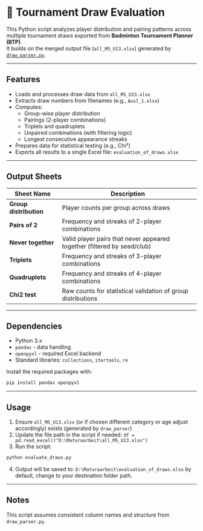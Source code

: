 # 🏸 Tournament Draw Evaluation

This Python script analyzes player distribution and pairing patterns across multiple tournament draws exported from **Badminton Tournament Planner (BTP)**.  
It builds on the merged output file (`all_MS_U13.xlsx`) generated by [`draw_parser.py`](../parser/draw_parser.py).

---

## Features

- Loads and processes draw data from `all_MS_U13.xlsx`
- Extracts draw numbers from filenames (e.g., `Ausl_1.xlsx`)
- Computes:
  - Group-wise player distribution
  - Pairings (2-player combinations)
  - Triplets and quadruplets
  - Unpaired combinations (with filtering logic)
  - Longest consecutive appearance streaks
- Prepares data for statistical testing (e.g., Chi²)
- Exports all results to a single Excel file: `evaluation_of_draws.xlsx`

---

## Output Sheets

| Sheet Name           | Description                                                                 |
|----------------------|-----------------------------------------------------------------------------|
| **Group distribution** | Player counts per group across draws                                        |
| **Pairs of 2**         | Frequency and streaks of 2-player combinations                              |
| **Never together**     | Valid player pairs that never appeared together (filtered by seed/club)     |
| **Triplets**           | Frequency and streaks of 3-player combinations                              |
| **Quadruplets**        | Frequency and streaks of 4-player combinations                              |
| **Chi2 test**          | Raw counts for statistical validation of group distributions                |

---

## Dependencies

- Python 3.x
- `pandas` - data handling
- `openpyxl` - required Excel backend
- Standard libraries: `collections`, `itertools`, `re`

Install the required packages with:

```bash
pip install pandas openpyxl
```

---

## Usage

1. Ensure `all_MS_U13.xlsx` (or if chosen different category or age adjust accordingly) exists (generated by `draw_parser`)
2. Update the file path in the script if needed:
   ```df = pd.read_excel(r"D:\Maturaarbeit\all_MS_U13.xlsx")```
3. Run the script:
```bash
python evaluate_draws.py
```
4. Output will be saved to:
   `D:\Maturaarbeit\evaluation_of_draws.xlsx` by default, change to your destination folder path.

---

## Notes
This script assumes consistent column names and structure from `draw_parser.py`.

